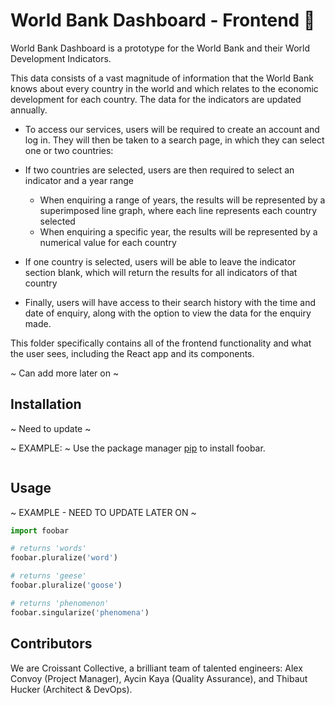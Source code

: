 # World Bank Dashboard - Frontend 🥐

World Bank Dashboard is a prototype for the World Bank and their World Development Indicators. 

This data consists of a vast magnitude of information that the World Bank knows about every country in the world and which relates to the economic development for each country. The data for the indicators are updated annually. 

* To access our services, users will be required to create an account and log in. They will then be taken to a search page, in which they can select one or two countries:
* If two countries are selected, users are then required to select an indicator and a year range
  * When enquiring a range of years, the results will be represented by a superimposed line graph, where each line represents each country selected
  * When enquiring a specific year, the results will be represented by a numerical value for each country
* If one country is selected, users will be able to leave the indicator section blank, which will return the results for all indicators of that country

* Finally, users will have access to their search history with the time and date of enquiry, along with the option to view the data for the enquiry made.


This folder specifically contains all of the frontend functionality and what the user sees, including the React app and its components.

~ Can add more later on ~


## Installation
~ Need to update ~

~ EXAMPLE: ~ Use the package manager [pip](https://pip.pypa.io/en/stable/) to install foobar.

```bash

```

## Usage
~ EXAMPLE - NEED TO UPDATE LATER ON ~ 
```python
import foobar

# returns 'words'
foobar.pluralize('word')

# returns 'geese'
foobar.pluralize('goose')

# returns 'phenomenon'
foobar.singularize('phenomena')
```

## Contributors
We are Croissant Collective, a brilliant team of talented engineers: Alex Convoy (Project Manager), Aycin Kaya (Quality Assurance), and Thibaut Hucker (Architect & DevOps).
